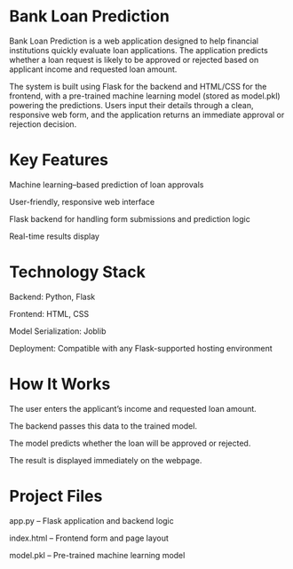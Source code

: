 # Bank Loan Prediction

Bank Loan Prediction is a web application designed to help financial institutions quickly evaluate loan applications. The application predicts whether a loan request is likely to be approved or rejected based on applicant income and requested loan amount.

The system is built using Flask for the backend and HTML/CSS for the frontend, with a pre-trained machine learning model (stored as model.pkl) powering the predictions. Users input their details through a clean, responsive web form, and the application returns an immediate approval or rejection decision.

# Key Features
Machine learning–based prediction of loan approvals

User-friendly, responsive web interface

Flask backend for handling form submissions and prediction logic

Real-time results display

# Technology Stack
Backend: Python, Flask

Frontend: HTML, CSS

Model Serialization: Joblib

Deployment: Compatible with any Flask-supported hosting environment

# How It Works
The user enters the applicant’s income and requested loan amount.

The backend passes this data to the trained model.

The model predicts whether the loan will be approved or rejected.

The result is displayed immediately on the webpage.

# Project Files
app.py – Flask application and backend logic

index.html – Frontend form and page layout

model.pkl – Pre-trained machine learning model
